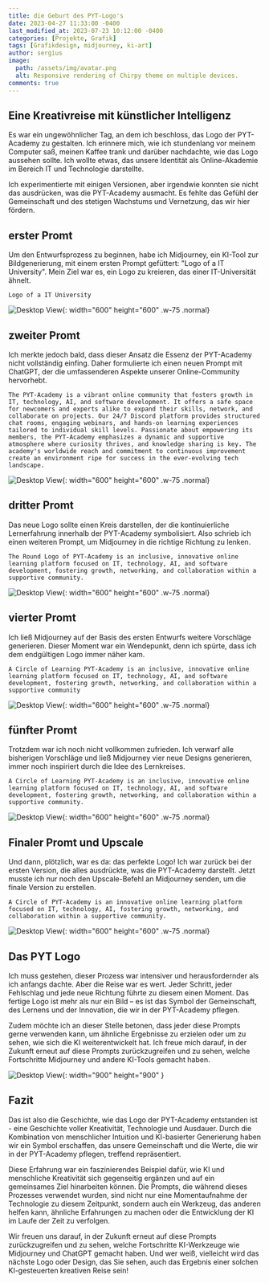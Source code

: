```yaml
---
title: die Geburt des PYT-Logo's
date: 2023-04-27 11:33:00 -0400
last_modified_at: 2023-07-23 10:12:00 -0400
categories: [Projekte, Grafik]
tags: [Grafikdesign, midjourney, ki-art]
author: sergius
image:
  path: /assets/img/avatar.png
  alt: Responsive rendering of Chirpy theme on multiple devices.
comments: true
---
```


## Eine Kreativreise mit künstlicher Intelligenz

Es war ein ungewöhnlicher Tag, an dem ich beschloss, das Logo der PYT-Academy zu gestalten. Ich erinnere mich, wie ich stundenlang vor meinem Computer saß, meinen Kaffee trank und darüber nachdachte, wie das Logo aussehen sollte. Ich wollte etwas, das unsere Identität als Online-Akademie im Bereich IT und Technologie darstellte.

Ich experimentierte mit einigen Versionen, aber irgendwie konnten sie nicht das ausdrücken, was die PYT-Academy ausmacht. Es fehlte das Gefühl der Gemeinschaft und des stetigen Wachstums und Vernetzung, das wir hier fördern.

## erster Promt

Um den Entwurfsprozess zu beginnen, habe ich Midjourney, ein KI-Tool zur Bildgenerierung, mit einem ersten Prompt gefüttert: "Logo of a IT University". Mein Ziel war es, ein Logo zu kreieren, das einer IT-Universität ähnelt.

```text
Logo of a IT University
```

![Desktop View](/assets/pyt/PYT-Logoentwurf-1.png){: width="600" height="600" .w-75 .normal}

## zweiter Promt

Ich merkte jedoch bald, dass dieser Ansatz die Essenz der PYT-Academy nicht vollständig einfing. Daher formulierte ich einen neuen Prompt mit ChatGPT, der die umfassenderen Aspekte unserer Online-Community hervorhebt.

```promt
The PYT-Academy is a vibrant online community that fosters growth in IT, technology, AI, and software development. It offers a safe space for newcomers and experts alike to expand their skills, network, and collaborate on projects. Our 24/7 Discord platform provides structured chat rooms, engaging webinars, and hands-on learning experiences tailored to individual skill levels. Passionate about empowering its members, the PYT-Academy emphasizes a dynamic and supportive atmosphere where curiosity thrives, and knowledge sharing is key. The academy's worldwide reach and commitment to continuous improvement create an environment ripe for success in the ever-evolving tech landscape.
```

![Desktop View](/assets/pyt/PYT-Logoentwurf-2.png){: width="600" height="600" .w-75 .normal}

## dritter Promt

Das neue Logo sollte einen Kreis darstellen, der die kontinuierliche Lernerfahrung innerhalb der PYT-Academy symbolisiert. Also schrieb ich einen weiteren Prompt, um Midjourney in die richtige Richtung zu lenken.

```promt
The Round Logo of PYT-Academy is an inclusive, innovative online learning platform focused on IT, technology, AI, and software development, fostering growth, networking, and collaboration within a supportive community.
```

![Desktop View](/assets/pyt/PYT-Logoentwurf-3.png){: width="600" height="600" .w-75 .normal}

## vierter Promt

Ich ließ Midjourney auf der Basis des ersten Entwurfs weitere Vorschläge generieren. Dieser Moment war ein Wendepunkt, denn ich spürte, dass ich dem endgültigen Logo immer näher kam.

```promt
A Circle of Learning PYT-Academy is an inclusive, innovative online learning platform focused on IT, technology, AI, and software development, fostering growth, networking, and collaboration within a supportive community
```

![Desktop View](/assets/pyt/PYT-Logoentwurf-4.png){: width="600" height="600" .w-75 .normal}

## fünfter Promt

Trotzdem war ich noch nicht vollkommen zufrieden. Ich verwarf alle bisherigen Vorschläge und ließ Midjourney vier neue Designs generieren, immer noch inspiriert durch die Idee des Lernkreises.

```promt
A Circle of Learning PYT-Academy is an inclusive, innovative online learning platform focused on IT, technology, AI, and software development, fostering growth, networking, and collaboration within a supportive community.
```

![Desktop View](/assets/pyt/PYT-Logoentwurf-5.png){: width="600" height="600" .w-75 .normal}

## Finaler Promt und Upscale

Und dann, plötzlich, war es da: das perfekte Logo! Ich war zurück bei der ersten Version, die alles ausdrückte, was die PYT-Academy darstellt. Jetzt musste ich nur noch den Upscale-Befehl an Midjourney senden, um die finale Version zu erstellen.

```promt
A Circle of PYT-Academy is an innovative online learning platform focused on IT, technology, AI, fostering growth, networking, and collaboration within a supportive community.
```

![Desktop View](/assets/pyt/PYT-Logoentwurf-6.png){: width="600" height="600" .w-75 .normal}

## Das PYT Logo

Ich muss gestehen, dieser Prozess war intensiver und herausfordernder als ich anfangs dachte. Aber die Reise war es wert. Jeder Schritt, jeder Fehlschlag und jede neue Richtung führte zu diesem einen Moment. Das fertige Logo ist mehr als nur ein Bild – es ist das Symbol der Gemeinschaft, des Lernens und der Innovation, die wir in der PYT-Academy pflegen.

Zudem möchte ich an dieser Stelle betonen, dass jeder diese Prompts gerne verwenden kann, um ähnliche Ergebnisse zu erzielen oder um zu sehen, wie sich die KI weiterentwickelt hat. Ich freue mich darauf, in der Zukunft erneut auf diese Prompts zurückzugreifen und zu sehen, welche Fortschritte Midjourney und andere KI-Tools gemacht haben.

![Desktop View](/assets/img/avatar.png){: width="900" height="900" }

## Fazit

Das ist also die Geschichte, wie das Logo der PYT-Academy entstanden ist - eine Geschichte voller Kreativität, Technologie und Ausdauer. Durch die Kombination von menschlicher Intuition und KI-basierter Generierung haben wir ein Symbol erschaffen, das unsere Gemeinschaft und die Werte, die wir in der PYT-Academy pflegen, treffend repräsentiert.

Diese Erfahrung war ein faszinierendes Beispiel dafür, wie KI und menschliche Kreativität sich gegenseitig ergänzen und auf ein gemeinsames Ziel hinarbeiten können. Die Prompts, die während dieses Prozesses verwendet wurden, sind nicht nur eine Momentaufnahme der Technologie zu diesem Zeitpunkt, sondern auch ein Werkzeug, das anderen helfen kann, ähnliche Erfahrungen zu machen oder die Entwicklung der KI im Laufe der Zeit zu verfolgen.

Wir freuen uns darauf, in der Zukunft erneut auf diese Prompts zurückzugreifen und zu sehen, welche Fortschritte KI-Werkzeuge wie Midjourney und ChatGPT gemacht haben. Und wer weiß, vielleicht wird das nächste Logo oder Design, das Sie sehen, auch das Ergebnis einer solchen KI-gesteuerten kreativen Reise sein!
